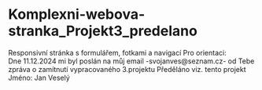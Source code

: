 # Komplexni-webova-stranka_Projekt3_predelano
Responsivní stránka s formulářem, fotkami a navigací
Pro orientaci:<br>
Dne 11.12.2024 mi byl poslán na můj email -svojanves@seznam.cz- od Tebe zpráva o zamítnutí vypracovaného 3.projektu 
Předěláno viz. tento projekt
Jméno: Jan Veselý

